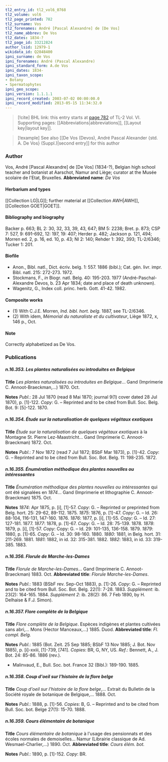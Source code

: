 ```yaml
---
tl2_entry_id: tl2_vol6_0768
tl2_volume: vol6
tl2_page_printed: 782
tl2_surname: Vos
tl2_forenames: André [Pascal Alexandre] de [De Vos]
tl2_name_abbrev: De Vos
tl2_dates: 1834-?
tl2_page_id: 33212824
author_lsid: 12979-1
wikidata_id: Q2848400
ipni_surname: de Vos
ipni_forenames: André (Pascal Alexandre)
ipni_standard_form: A.de Vos
ipni_dates: 1834-
ipni_taxon_scope: 
- Botany
- Spermatophytes
ipni_geo_scope: 
ipni_version: 1.1.1.1
ipni_record_created: 2003-07-02 00:00:00.0
ipni_record_modified: 2013-05-15 11:34:32.0
---
```



> [!cite] BHL link: this entry starts at [page 782](https://www.biodiversitylibrary.org/page/33212824) of TL-2 Vol. VI.
> Supporting pages: [[Abbreviations|abbreviations]], [[Layout key|layout key]].

> [!example] See also [[De Vos (Devos), André Pascal Alexander {std. A. De Vos} (Suppl.)|second entry]] for this author

### Author

Vos, André \[Pascal Alexandre\] de \[De Vos\] (1834-?), Belgian high school teacher and botanist at Aarschot, Namur and Liège; curator at the Musée scolaire de l'Etat, Bruxelles. 
**Abbreviated name**: *De Vos*

#### Herbarium and types

[[Collection LG|LG]]; further material at [[Collection AWH|AWH]], [[Collection GOET|GOET]].

#### Bibliography and biography

Backer p. 663; BL 2: 30, 32, 33, 39, 43, 647; BM 5: 2238; Bret. p. 873; CSP 7: 527, 9: 691-692, 12: 197, 19: 407; Herder p. 482; Jackson p. 121, 494; Morren ed. 2, p. 16, ed. 10, p. 43; NI 2: 140; Rehder 1: 392, 393; TL-2/6346; Tucker 1: 201.

#### Biofile

- Anon., Bibl. natl., Dict. écriv. belg. 1: 557. 1886 (bibl.); Cat. gén. livr. impr. Bibl. natl. 215: 272-273. 1972.
- Stockmans, F., *in* Biogr. natl. Belg. 40: 195-203. 1977 (André-Paschal-Alexandre Devos, b. 23 Apr 1834; date and place of death unknown).
- Wagenitz, G., Index coll. princ. herb. Gott. 41-42. 1982.

#### Composite works

- (1) With C.J.E. Morren, *Ind. bibl. hort. belg.* 1887, see TL-2/6346.
- (2) With idem, *Mémorial du naturaliste et du cultivateur*, Liège 1872, x, 146 p., Oct.

#### Note

Correctly alphabetized as De Vos.

### Publications

##### n.16.353. Les plantes naturalisées ou introduites en Belgique

**Title**
*Les plantes naturalisées ou introduites en Belgique*... Gand (Imprimerie C. Annoot-Braeckman,...) 1870. Oct.

**Notes**
*Publ*.: 28 Jul 1870 (read 8 Mai 1870; journal 9(1) cover dated 28 Jul 1870), p. \[1\]-122.
*Copy*: G. – Reprinted and to be cited from Bull. Soc. Belg. Bot. 9: \[5\]-122. 1870.

##### n.16.354. Étude sur la naturalisation de quelques végétaux exotiques

**Title**
*Étude sur la naturalisation de quelques végétaux exotiques* à la Montagne St. Pierre Lez-Maastricht... Gand (Imprimerie C. Annoot-Braeckman) 1872. Oct.

**Notes**
*Publ*.: 7 Nov 1872 (read 7 Jul 1872; BSbF Mar 1873), p. \[1\]-42. *Copy*: G. – Reprinted and to be cited from Bull. Soc. Bot. Belg. 11: 198-235. 1872.

##### n.16.355. Énumération méthodique des plantes nouvelles ou intéressantes

**Title**
*Énumération méthodique des plantes nouvelles ou intéressantes* qui ont été signalées en *1874*... Gand (Imprimerie et lithographie C. Annoot-Braeckman) 1875. Oct.

**Notes**
*1874*: Apr 1875, p. \[i\], \[1\]-57. *Copy*: G. – Reprinted or preprinted from Belg. hort. 25: 29-62, 89-112. 1875.
*1875*: 1876, p. \[1\]-47. *Copy*: G. – Id. 26: 88-104, 116-131, 147-160. 1876.
*1876*: 1877, p. \[i\], \[1\]-55. *Copy*: G. – Id. 27: 127-181. 1877.
*1877*: 1878, p. \[1\]-67. *Copy*: G. – Id. 28: 75-139. 1878.
*1878*: 1879, p. \[i\], \[1\]-57. *Copy*: Copy: G. – Id. 29: 101-135, 136-158. 1879.
*1879*: 1880, p. \[1\]-65. *Copy*: G. – Id. 30: 98-160. 1880.
*1880*: 1881, in Belg. hort. 31: 211-269. 1881.
*1881*: 1882, in id. 32: 315-381. 1882.
*1882*: 1883, in id. 33: 319-385. 1883.

##### n.16.356. Florule de Marche-les-Dames

**Title**
*Florule de Marche-les-Dames*... Gand (Imprimerie C. Annoot-Braeckman) 1883. Oct.
**Abbreviated title**: *Florule Marche-les-Dames*.

**Notes**
*Publ*.: 1883 (BSbF rev. Sep-Oct 1883), p. \[1\]-26. *Copy*: G. – Reprinted and to be cited from Bull. Soc. Bot. Belg. 22(1): 7-28. 1883.
*Supplément*: ib. 23(2): 164-165. 1884.
*Supplément 2*: ib. 28(2): 86. 7 Feb 1890, by H. Delhaise & F.J. Simon).

##### n.16.357. Flore complète de la Belgique

**Title**
*Flore complète de la Belgique*. Espèces indigènes et plantes cultivées sans abri,... Mons (Hector Manceaux,...) 1885. Duod.
**Abbreviated title**: *Fl. compl. Belg.*

**Notes**
*Publ*.: 1885 (Bot. Zeit. 25 Sep 1885; BSbF 13 Nov 1885; J. Bot. Nov 1885), p. \[i\]-xxiii, \[1\]-739, \[741\]. *Copies*: BR, G, NY, US.
*Ref*.: Bennett, A., J. Bot. 24: 85-86. 1886 (rev.).
- Malinvaud, E., Bull. Soc. bot. France 32 (Bibl.): 189-190. 1885.

##### n.16.358. Coup d'oeil sur l'histoire de la flore belge

**Title**
*Coup d'oeil sur l'histoire de la flore belge*,... Extrait du Bulletin de la Société royale de botanique de Belgique,... 1888. Oct.

**Notes**
*Publ*.: 1888, p. \[1\]-56. *Copies*: B, G. – Reprinted and to be cited from Bull. Soc. bot. Belge 27(1): 15-70. 1888.

##### n.16.359. Cours élémentaire de botanique

**Title**
*Cours élémentaire de botanique* à l'usage des pensionnats et des écoles normales de demoiselles... Namur (Librairie classique de Ad. Wesmael-Charlier,...) 1890. Oct.
**Abbreviated title**: *Cours élém. bot.*

**Notes**
*Publ*.: 1890, p. \[1\]-152. *Copy*: BR.

